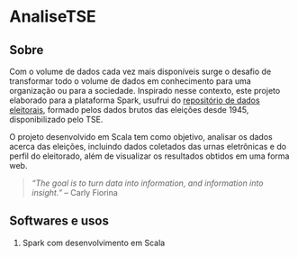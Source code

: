 # AnaliseTSE


## Sobre
Com o volume de dados cada vez mais disponíveis surge o desafio de transformar todo o volume de dados em conhecimento para uma organização ou para a sociedade. Inspirado nesse contexto, este projeto elaborado para a plataforma Spark, usufrui do [repositório de dados eleitorais](http://www.tse.jus.br/eleicoes/estatisticas/repositorio-de-dados-eleitorais/), formado pelos dados brutos das eleições desde 1945, disponibilizado pelo TSE.

O projeto desenvolvido em Scala tem como objetivo, analisar os dados acerca das eleições, incluindo dados coletados das urnas eletrônicas e do perfil do eleitorado, além de visualizar os resultados obtidos em uma forma web.

> *“The goal is to turn data into information, and information into insight.”* – Carly Fiorina

## Softwares e usos
1. Spark com desenvolvimento em Scala
